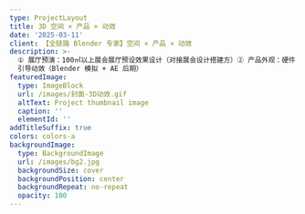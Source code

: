 ```yaml
---
type: ProjectLayout
title: 3D 空间 × 产品 × 动效
date: '2025-03-11'
client: 【全链路 Blender 专家】空间 × 产品 × 动效
description: >-
  ① 展厅预演：100㎡以上展会展厅预设效果设计（对接展会设计搭建方）② 产品外观：硬件 ID 设计可视化（对接结构工程师）③ 动效交互：加载动画 /
  引导动效（Blender 模拟 + AE 后期）
featuredImage:
  type: ImageBlock
  url: /images/封面-3D动效.gif
  altText: Project thumbnail image
  caption: ''
  elementId: ''
addTitleSuffix: true
colors: colors-a
backgroundImage:
  type: BackgroundImage
  url: /images/bg2.jpg
  backgroundSize: cover
  backgroundPosition: center
  backgroundRepeat: no-repeat
  opacity: 100
---
```

